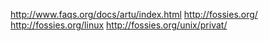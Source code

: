 http://www.faqs.org/docs/artu/index.html
http://fossies.org/
http://fossies.org/linux
http://fossies.org/unix/privat/
